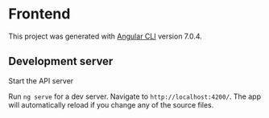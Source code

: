 # Frontend

This project was generated with [Angular CLI](https://github.com/angular/angular-cli) version 7.0.4.

## Development server

Start the API server

Run `ng serve` for a dev server. Navigate to `http://localhost:4200/`. The app will automatically reload if you change any of the source files.